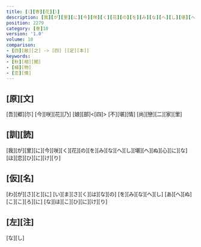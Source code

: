 ```yaml
---
title: [（][寄][花][）]
description: [我][が][里][に][今][咲][く][花][の][を][み][な][へ][し][堪][へ][ぬ][心][に][な][ほ][恋][ひ][に][け][り]
position: 2279
category: [巻]10
version: '1.0'
volume: 10
comparison:
- [四][敝][之] -> [四] [[定][本]]
keywords:
- [秋][相][聞]
- [植][物]
- [恋][情]
---
```


## [原][文]

[吾][郷][尓] [今][咲][花][乃] [娘][部]<[四]> [不][堪][情] [尚][戀][二][家][里]

## [訓][読]

[我][が][里][に][今][咲][く][花][の][を][み][な][へ][し][堪][へ][ぬ][心][に][な][ほ][恋][ひ][に][け][り]

## [仮][名]

[わ][が][さ][と][に] [い][ま][さ][く][は][な][の] [を][み][な][へ][し] [あ][へ][ぬ][こ][こ][ろ][に] [な][ほ][こ][ひ][に][け][り]

## [左][注]

[な][し]

